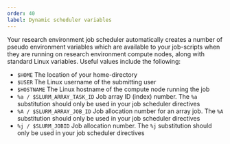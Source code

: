 ```yaml
---
order: 40
label: Dynamic scheduler variables
---
```



Your research environment job scheduler automatically creates a number of pseudo environment variables which are available to your job-scripts when they are running on research environment compute nodes, along with standard Linux variables. Useful values include the following:

- `$HOME` The location of your home-directory
- `$USER` The Linux username of the submitting user
- `$HOSTNAME` The Linux hostname of the compute node running the job
- `%a / $SLURM_ARRAY_TASK_ID` Job array ID (index) number. The `%a` substitution should only be used in your job scheduler directives
- `%A / $SLURM_ARRAY_JOB_ID` Job allocation number for an array job. The `%A` substitution should only be used in your job scheduler directives
- `%j / $SLURM_JOBID` Job allocation number. The `%j` substitution should only be used in your job scheduler directives
